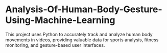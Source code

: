 # Analysis-Of-Human-Body-Gesture-Using-Machine-Learning
This project uses Python to accurately track and analyze human body movements in videos, providing valuable data for sports analysis, fitness monitoring, and gesture-based user interfaces.

